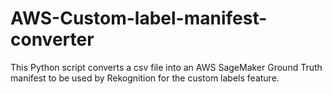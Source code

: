 # AWS-Custom-label-manifest-converter
This Python script converts a csv file into an AWS SageMaker Ground Truth manifest to be used by Rekognition for the custom labels feature.
